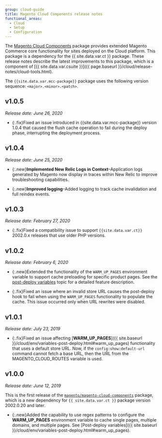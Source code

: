 ```yaml
---
group: cloud-guide
title: Magento Cloud Components release notes
functional_areas:
  - Cloud
  - Setup
  - Configuration
---
```


The [Magento Cloud Components](https://github.com/magento/magento-cloud-components) package provides extended Magento Commerce core functionality for sites deployed on the Cloud platform. This package is a dependency for the {{ site.data.var.ct }} package. These release notes describe the latest improvements to this package, which is a component of [{{ site.data.var.csuite }}]({{ page.baseurl }}/cloud/release-notes/cloud-tools.html).

The `{{site.data.var.mcc-package}}` package uses the following version sequence: `<major>.<minor>.<patch>`.

## v1.0.5
*Release date: June 26, 2020*<br/>

-  {:.fix}Fixed an issue introduced in {{site.data.var.mcc-package}} version 1.0.4 that caused the flush cache operation to fail during the deploy phase, interrupting the deployment process.

## v1.0.4
*Release date: June 25, 2020*<br/>

-  {:.new}**Implemented New Relic Logs in Context**–Application logs generated by Magento now display in traces within New Relic to improve troubleshooting capabilities.<!--MCLOUD-6029-->

-  {:.new}**Improved logging**–Added logging to track cache invalidation and full reindex events.<!--MCLOUD-6157-->

## v1.0.3
*Release date: February 27, 2020*<br/>

-  {:.fix}Fixed a compatibility issue to support `{{site.data.var.ct}}` 2002.0.x releases that use older PHP versions.

## v1.0.2
*Release date: February 6, 2020*<br/>

-  {:.new}Extended the functionality of the `WARM_UP_PAGES` environment variable to support cache preloading for specific product pages. See the [post-deploy variables]({{site.baseurl}}/cloud/env/variables-post-deploy.html#warm_up_pages) topic for a detailed feature description.<!--MAGECLOUD-4444-->

-  {:.fix}Fixed an issue where an invalid store URL causes the post-deploy hook to fail when using the `WARM_UP_PAGES` functionality to populate the cache. This issue occurred only when URL rewrites were disabled.<!-- MAGECLOUD-4094 -->

## v1.0.1
*Release date: July 23, 2019*<br/>

-  {:.fix}Fixed an issue affecting [**WARM_UP_PAGES**]({{ site.baseurl }}/cloud/env/variables-post-deploy.html#warm_up_pages) functionality that uses a default store URL. Now, if the `config:show:default-url` command cannot fetch a base URL, then the URL from the MAGENTO_CLOUD_ROUTES variable is used.<!-- MAGECLOUD-3866 -->

## v1.0.0
*Release date: June 12, 2019*<br/>

This is the first release of the [`magento/magento-cloud-components`](https://github.com/magento/magento-cloud-components) package, which is a new dependency for `{{ site.data.var.ct }}` package version 2002.0.20 and later.

-  {:.new}<!--MAGECLOUD-3258-->Added the capability to use regex patterns to configure the **WARM_UP_PAGES** environment variable to cache single pages, multiple domains, and multiple pages. See [Post-deploy variables]({{ site.baseurl }}/cloud/env/variables-post-deploy.html#warm_up_pages).
